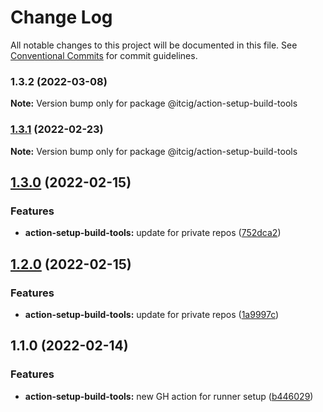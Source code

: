 # Change Log

All notable changes to this project will be documented in this file.
See [Conventional Commits](https://conventionalcommits.org) for commit guidelines.

### 1.3.2 (2022-03-08)

**Note:** Version bump only for package @itcig/action-setup-build-tools





### [1.3.1](https://github.com/itcig/itcig/compare/@itcig/action-setup-build-tools@1.3.0...@itcig/action-setup-build-tools@1.3.1) (2022-02-23)

**Note:** Version bump only for package @itcig/action-setup-build-tools





## [1.3.0](https://github.com/itcig/itcig/compare/@itcig/action-setup-build-tools@1.2.0...@itcig/action-setup-build-tools@1.3.0) (2022-02-15)


### Features

* **action-setup-build-tools:** update for private repos ([752dca2](https://github.com/itcig/itcig/commit/752dca20dcc50a869493ae84ae61a643eb7fc4f8))



## [1.2.0](https://github.com/itcig/itcig/compare/@itcig/action-setup-build-tools@1.1.0...@itcig/action-setup-build-tools@1.2.0) (2022-02-15)


### Features

* **action-setup-build-tools:** update for private repos ([1a9997c](https://github.com/itcig/itcig/commit/1a9997c525916b943935c08af303e63b7536bb83))



## 1.1.0 (2022-02-14)


### Features

* **action-setup-build-tools:** new GH action for runner setup ([b446029](https://github.com/itcig/itcig/commit/b446029e1413ab7c0fc76da015423e1e92fadd2c))
